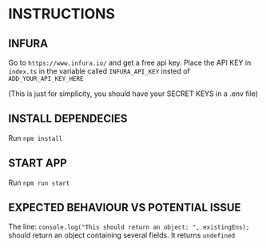 # INSTRUCTIONS

## INFURA

Go to `https://www.infura.io/` and get a free api key.
Place the API KEY in `index.ts` in the variable called `INFURA_API_KEY` insted of `ADD_YOUR_API_KEY_HERE`

(This is just for simplicity, you should have your SECRET KEYS in a .env file)

## INSTALL DEPENDECIES

Run `npm install`

## START APP

Run `npm run start`

## EXPECTED BEHAVIOUR VS POTENTIAL ISSUE

The line:
`console.log("This should return an object: ", existingEns);`
should return an object containing several fields. It returns `undefined`
